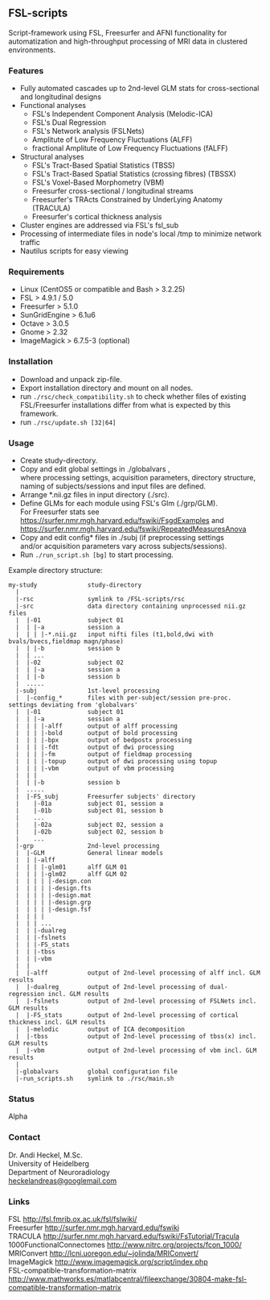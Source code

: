 ## FSL-scripts

Script-framework using FSL, Freesurfer and AFNI functionality for automatization and high-throughput processing of MRI data in clustered environments.

### Features
* Fully automated cascades up to 2nd-level GLM stats for cross-sectional and longitudinal designs  
* Functional analyses  
    - FSL's Independent Component Analysis (Melodic-ICA)  
    - FSL's Dual Regression  
    - FSL's Network analysis (FSLNets)  
    - Amplitute of Low Frequency Fluctuations (ALFF)  
    - fractional Amplitute of Low Frequency Fluctuations (fALFF)  
* Structural analyses  
    - FSL's Tract-Based Spatial Statistics (TBSS)  
    - FSL's Tract-Based Spatial Statistics (crossing fibres) (TBSSX)  
    - FSL's Voxel-Based Morphometry (VBM)  
    - Freesurfer cross-sectional / longitudinal streams  
    - Freesurfer's TRActs Constrained by UnderLying Anatomy (TRACULA)  
    - Freesurfer's cortical thickness analysis  
* Cluster engines are addressed via FSL's fsl_sub  
* Processing of intermediate files in node's local /tmp to minimize network traffic  
* Nautilus scripts for easy viewing  

### Requirements
* Linux (CentOS5 or compatible and Bash > 3.2.25)  
* FSL > 4.9.1 / 5.0  
* Freesurfer > 5.1.0 
* SunGridEngine > 6.1u6  
* Octave > 3.0.5  
* Gnome > 2.32  
* ImageMagick > 6.7.5-3 (optional)  

### Installation
* Download and unpack zip-file.
* Export installation directory and mount on all nodes.
* run ```./rsc/check_compatibility.sh``` to check  whether files of existing  
FSL/Freesurfer installations differ from what is expected by this framework.
* run ```./rsc/update.sh [32|64]```

### Usage
* Create study-directory.  
* Copy and edit global settings in ./globalvars ,  
  where processing settings, acquisition parameters, directory structure,  
  naming of subjects/sessions and input files are defined.  
* Arrange *.nii.gz files in input directory (./src).  
* Define GLMs for each module using FSL's Glm (./grp/GLM).  
  For Freesurfer stats see https://surfer.nmr.mgh.harvard.edu/fswiki/FsgdExamples and  
                           https://surfer.nmr.mgh.harvard.edu/fswiki/RepeatedMeasuresAnova
* Copy and edit config* files in ./subj (if preprocessing settings  
  and/or acquisition parameters vary across subjects/sessions).  
* Run ```./run_script.sh [bg]``` to start processing.  

Example directory structure:  

```
my-study              study-directory
  |
  |-rsc               symlink to /FSL-scripts/rsc
  |-src               data directory containing unprocessed nii.gz files
  |  |-01             subject 01
  |  | |-a            session a
  |  | | |-*.nii.gz   input nifti files (t1,bold,dwi with bvals/bvecs,fieldmap magn/phase)
  |  | |-b            session b
  |  | ...
  |  |-02             subject 02
  |  | |-a            session a
  |  | |-b            session b
  |  .....
  |-subj              1st-level processing
  |  |-config_*       files with per-subject/session pre-proc. settings deviating from 'globalvars'
  |  |-01             subject 01
  |  | |-a            session a
  |  | | |-alff       output of alff processing
  |  | | |-bold       output of bold processing
  |  | | |-bpx        output of bedpostx processing
  |  | | |-fdt        output of dwi processing
  |  | | |-fm         output of fieldmap processing
  |  | | |-topup      output of dwi processing using topup
  |  | | |-vbm        output of vbm processing
  |  | | 
  |  | |-b            session b
  |  .....
  |  |-FS_subj        Freesurfer subjects' directory
  |    |-01a          subject 01, session a
  |    |-01b          subject 01, session b
  |    ...
  |    |-02a          subject 02, session a
  |    |-02b          subject 02, session b
  |    ...
  |-grp               2nd-level processing
  |  |-GLM            General linear models
  |  | |-alff
  |  | | |-glm01      alff GLM 01
  |  | | |-glm02      alff GLM 02
  |  | | | |-design.con
  |  | | | |-design.fts
  |  | | | |-design.mat
  |  | | | |-design.grp
  |  | | | |-design.fsf
  |  | | |
  |  | | ...
  |  | |-dualreg
  |  | |-fslnets
  |  | |-FS_stats
  |  | |-tbss
  |  | |-vbm
  |  |
  |  |-alff           output of 2nd-level processing of alff incl. GLM results
  |  |-dualreg        output of 2nd-level processing of dual-regression incl. GLM results
  |  |-fslnets        output of 2nd-level processing of FSLNets incl. GLM results
  |  |-FS_stats       output of 2nd-level processing of cortical thickness incl. GLM results
  |  |-melodic        output of ICA decomposition
  |  |-tbss           output of 2nd-level processing of tbss(x) incl. GLM results
  |  |-vbm            output of 2nd-level processing of vbm incl. GLM results
  |      
  |-globalvars        global configuration file
  |-run_scripts.sh    symlink to ./rsc/main.sh
```  
 
### Status
Alpha

### Contact
Dr. Andi Heckel, M.Sc.  
University of Heidelberg  
Department of Neuroradiology  
heckelandreas@googlemail.com  

### Links
FSL http://fsl.fmrib.ox.ac.uk/fsl/fslwiki/  
Freesurfer http://surfer.nmr.mgh.harvard.edu/fswiki  
TRACULA http://surfer.nmr.mgh.harvard.edu/fswiki/FsTutorial/Tracula  
1000FunctionalConnectomes http://www.nitrc.org/projects/fcon_1000/  
MRIConvert http://lcni.uoregon.edu/~jolinda/MRIConvert/  
ImageMagick http://www.imagemagick.org/script/index.php  
FSL-compatible-transformation-matrix http://www.mathworks.es/matlabcentral/fileexchange/30804-make-fsl-compatible-transformation-matrix  


